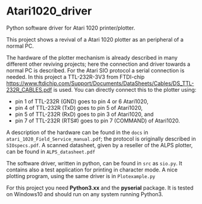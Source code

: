 # Atari1020_driver
Python software driver for Atari 1020 printer/plotter.



This project shows a revival of a Atari 1020 plotter as an peripheral of a normal PC.

The hardware of the plotter mechanism is already described in many different other reviving projects; here the connection
and driver towards a normal PC is described. For the Atari SIO protocol a serial connection is needed. In this project
a TTL-232R-3V3 from FTDI-chip <https://www.ftdichip.com/Support/Documents/DataSheets/Cables/DS_TTL-232R_CABLES.pdf> is used. You can directly connect this to the plotter using:
  - pin 1 of TTL-232R (GND) goes to pin 4 or 6 Atari1020,
  - pin 4 of TTL-232R (TxD) goes to pin 5 of Atari1020,
  - pin 5 of TTL-232R (RxD) goes to pin 3 of Atari1020, and
  - pin 7 of TTL-232R (RTS#) goes to pin 7 (COMMAND) of Atari1020.

  
A description of the hardware can be found in the `docs` in `atari_1020_Field_Service_manual.pdf`; the protocol is originally described in `SIOspecs.pdf`.
A scanned datasheet, given by a reseller of the ALPS plotter, can be found in `ALPS_datasheet.pdf`
  
The software driver, written in python, can be found in `src` as `sio.py`. It contains also a test application for
printing in character mode. A nice plotting program, using the same driver is in `Plotexample.py`
  
For this project you need **Python3.xx** and the **pyserial** package. It is tested on Windows10 and should run on any system running Python3.
  

